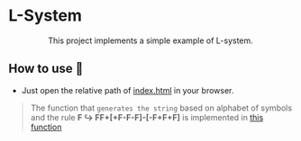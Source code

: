 # L-System

<p align="center">This project implements a simple example of L-system.
 
## How to use :scroll:

- Just open the relative path of [index.html](./src/index.html) in your browser.

>The function that `generates the string` based on alphabet of symbols and the rule <strong>F &#8618; FF+[+F-F-F]-[-F+F+F]</strong> is implemented in [this function](https://github.com/iamseki/L-system-gen/blob/master/src/javascript/draw.js#L47)

